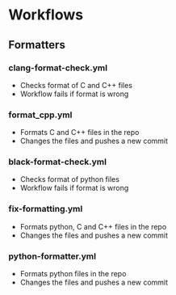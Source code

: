 # Workflows

## Formatters
### clang-format-check.yml
- Checks format of C and C++ files
- Workflow fails if format is wrong

### format_cpp.yml
- Formats C and C++ files in the repo
- Changes the files and pushes a new commit

### black-format-check.yml
- Checks format of python files
- Workflow fails if format is wrong

### fix-formatting.yml
- Formats python, C and C++ files in the repo
- Changes the files and pushes a new commit

### python-formatter.yml
- Formats python files in the repo
- Changes the files and pushes a new commit